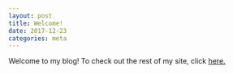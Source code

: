 ```yaml
---
layout: post
title: Welcome!
date: 2017-12-23
categories: meta
---
```


Welcome to my blog! To check out the rest of my site, click [here.](https://nick-xie.github.io/)
